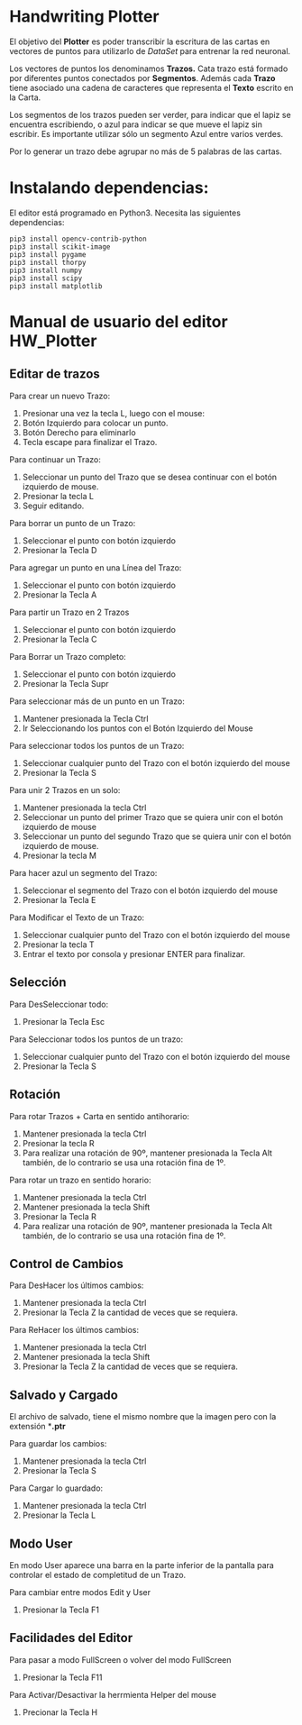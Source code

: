 # Handwriting Plotter

El objetivo del **Plotter** es poder transcribir la escritura de las cartas en vectores de puntos para utilizarlo de *DataSet* para entrenar la red neuronal.

Los vectores de puntos los denominamos **Trazos.**
Cata trazo está formado por diferentes puntos conectados por **Segmentos**. Además cada **Trazo** tiene asociado una cadena de caracteres que representa el **Texto** escrito en la Carta.

Los segmentos de los trazos pueden ser verder, para indicar que el lapiz se encuentra escribiendo, o azul para indicar se que mueve el lapiz sin escribir. Es importante utilizar sólo un segmento Azul entre varios verdes.

Por lo generar un trazo debe agrupar no más de 5 palabras de las cartas.


# Instalando dependencias:

El editor está programado en Python3. Necesita las siguientes dependencias:
```
pip3 install opencv-contrib-python
pip3 install scikit-image
pip3 install pygame
pip3 install thorpy
pip3 install numpy
pip3 install scipy
pip3 install matplotlib
```

# Manual de usuario del editor HW_Plotter

## Editar de trazos

Para crear un nuevo Trazo:
1) Presionar una vez la tecla L, luego con el mouse:
2) Botón Izquierdo para colocar un punto.
3) Botón Derecho para eliminarlo
4) Tecla escape para finalizar el Trazo.

Para continuar un Trazo:
1) Seleccionar un punto del Trazo que se desea continuar con el botón izquierdo de mouse.
2) Presionar la tecla L
3) Seguir editando.

Para borrar un punto de un Trazo:
1) Seleccionar el punto con botón izquierdo
2) Presionar la Tecla D

Para agregar un punto en una Línea del Trazo:
1) Seleccionar el punto con botón izquierdo
2) Presionar la Tecla A

Para partir un Trazo en 2 Trazos
1) Seleccionar el punto con botón izquierdo
2) Presionar la Tecla C

Para Borrar un Trazo completo:
1) Seleccionar el punto con botón izquierdo
2) Presionar la Tecla Supr

Para seleccionar más de un punto en un Trazo:
1) Mantener presionada la Tecla Ctrl
2) Ir Seleccionando los puntos con el Botón Izquierdo del Mouse

Para seleccionar todos los puntos de un Trazo:
1) Seleccionar cualquier punto del Trazo con el botón izquierdo del mouse 
2) Presionar la Tecla S

Para unir 2 Trazos en un solo:
1) Mantener presionada la tecla Ctrl
2) Seleccionar un punto del primer Trazo que se quiera unir con el botón izquierdo de mouse
3) Seleccionar un punto del segundo Trazo que se quiera unir con el botón izquierdo de mouse.
4) Presionar la tecla M

Para hacer azul un segmento del Trazo:
1) Seleccionar el segmento del Trazo con el botón izquierdo del mouse
2) Presionar la Tecla E

Para Modificar el Texto de un Trazo:
1) Seleccionar cualquier punto del Trazo con el botón izquierdo del mouse
2) Presionar la tecla T
3) Entrar el texto por consola y presionar ENTER para finalizar.

## Selección

Para DesSeleccionar todo:
1) Presionar la Tecla Esc

Para Seleccionar todos los puntos de un trazo:
1) Seleccionar cualquier punto del Trazo con el botón izquierdo del mouse
2) Presionar la Tecla S

## Rotación

Para rotar Trazos + Carta en sentido antihorario:
1) Mantener presionada la tecla Ctrl
2) Presionar la tecla R
3) Para realizar una rotación de 90º, mantener presionada la Tecla Alt también, de lo contrario se usa una rotación fina de 1º.

Para rotar un trazo en sentido horario:
1) Mantener presionada la tecla Ctrl
2) Mantener presionada la tecla Shift
3) Presionar la Tecla R
4) Para realizar una rotación de 90º, mantener presionada la Tecla Alt también, de lo contrario se usa una rotación fina de 1º.

## Control de Cambios
Para DesHacer los últimos cambios:
1) Mantener presionada la tecla Ctrl
2) Presionar la Tecla Z la cantidad de veces que se requiera.

Para ReHacer los últimos cambios:
1) Mantener presionada la tecla Ctrl
2) Mantener presionada la tecla Shift
3) Presionar la Tecla Z la cantidad de veces que se requiera.


## Salvado y Cargado

El archivo de salvado, tiene el mismo nombre que la imagen pero con la extensión ***.ptr**

Para guardar los cambios:
1) Mantener presionada la tecla Ctrl
2) Presionar la Tecla S

Para Cargar lo guardado:
1) Mantener presionada la tecla Ctrl
2) Presionar la Tecla L


## Modo User

En modo User aparece una barra en la parte inferior de la pantalla para controlar el estado de completitud de un Trazo.

Para cambiar entre modos Edit y User
1) Presionar la Tecla F1

## Facilidades del Editor
Para pasar a modo FullScreen o volver del modo FullScreen
1) Presionar la Tecla F11

Para Activar/Desactivar la herrmienta Helper del mouse
1) Precionar la Tecla H



